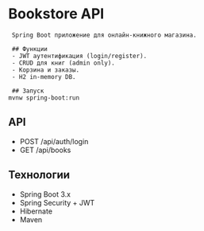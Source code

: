 # Bookstore API

     Spring Boot приложение для онлайн-книжного магазина.

     ## Функции
     - JWT аутентификация (login/register).
     - CRUD для книг (admin only).
     - Корзина и заказы.
     - H2 in-memory DB.

     ## Запуск
    mvnw spring-boot:run


## API
- POST /api/auth/login
- GET /api/books

## Технологии
- Spring Boot 3.x
- Spring Security + JWT
- Hibernate
- Maven